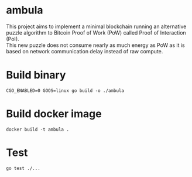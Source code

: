 # ambula

This project aims to implement a minimal blockchain running an alternative puzzle algorithm to Bitcoin Proof of Work (PoW) called Proof of Interaction (PoI).  
This new puzzle does not consume nearly as much energy as PoW as it is based on network communication delay instead of raw compute.  

# Build binary

```CGO_ENABLED=0 GOOS=linux go build -o ./ambula```

# Build docker image

```docker build -t ambula .```

# Test

`go test ./...`